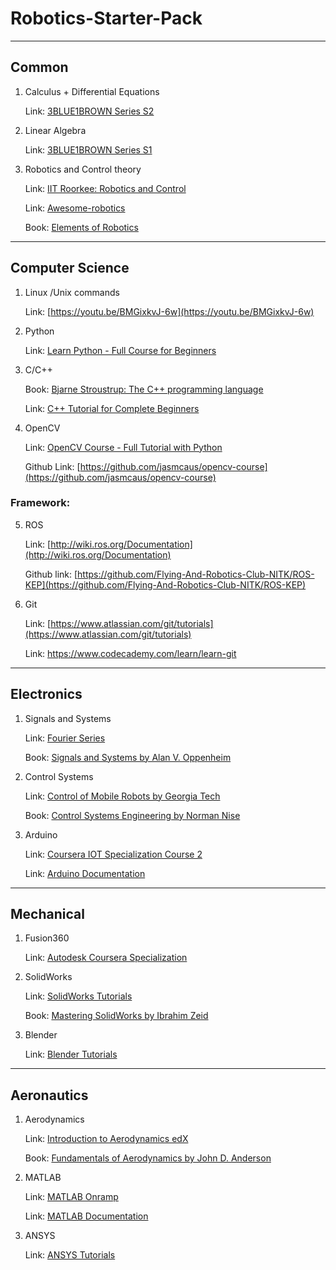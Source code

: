 # **Robotics-Starter-Pack**

<hr>

## Common

1. Calculus + Differential Equations

    Link: [3BLUE1BROWN Series S2](https://youtu.be/WUvTyaaNkzM)

2. Linear Algebra

    Link: [3BLUE1BROWN Series S1](https://youtu.be/fNk_zzaMoSs)

3. Robotics and Control theory

    Link: [IIT Roorkee: Robotics and Control](http://bit.ly/3bJUiia)

    Link: [Awesome-robotics](https://github.com/kiloreux/awesome-robotics)

    Book: [Elements of Robotics](https://www.amazon.com/Elements-Robotics-Mordechai-Ben-Ari/dp/3319625322)

<hr>

## Computer Science

1. Linux /Unix commands

    Link: [https://youtu.be/BMGixkvJ-6w](https://youtu.be/BMGixkvJ-6w)

2. Python

    Link: [Learn Python - Full Course for Beginners](https://youtu.be/rfscVS0vtbw)

3. C/C++

    Book: [Bjarne Stroustrup: The C++ programming language](https://www.amazon.com/C-Programming-Language-4th/dp/0321563840)

    Link: [C++ Tutorial for Complete Beginners](https://www.udemy.com/course/free-learn-c-tutorial-beginners/)

4. OpenCV

    Link: [OpenCV Course - Full Tutorial with Python](https://youtu.be/oXlwWbU8l2o)

    Github Link: [https://github.com/jasmcaus/opencv-course](https://github.com/jasmcaus/opencv-course)

### Framework:

5. ROS

    Link: [http://wiki.ros.org/Documentation](http://wiki.ros.org/Documentation)

    Github link: [https://github.com/Flying-And-Robotics-Club-NITK/ROS-KEP](https://github.com/Flying-And-Robotics-Club-NITK/ROS-KEP)

6. Git

    Link: [https://www.atlassian.com/git/tutorials](https://www.atlassian.com/git/tutorials)
    
    Link: [https://www.codecademy.com/learn/learn-git ](https://www.codecademy.com/learn/learn-git)

<hr>

## Electronics

1. Signals and Systems

    Link: [Fourier Series](https://www.youtube.com/watch?v=r6sGWTCMz2k&amp;list=PLZHQObOWTQDNPOjrT6KVlfJuKtYTftqH6&amp;index=4)

    Book: [Signals and Systems by Alan V. Oppenheim](https://www.amazon.in/Signals-Systems-Oppenheim/dp/8120312465/ref=tmm_pap_swatch_0?_encoding=UTF8&amp;qid=&amp;sr=)

2. Control Systems

    Link: [Control of Mobile Robots by Georgia Tech](https://www.youtube.com/playlist?list=PL2jykFOD1AWYvdLW6Alr55IydU_qFVe31)

    Book: [Control Systems Engineering by Norman Nise](https://www.amazon.in/Nises-Control-Systems-Engineering-Wiley/dp/8126571837/ref=sr_1_4?crid=2MCDOQBDNLK9H&amp;dchild=1&amp;keywords=control+systems+engineering&amp;qid=1610944038&amp;s=books&amp;sprefix=Control+Systems+Enhinee%2Cstripbooks%2C298&amp;sr=1-4)

3. Arduino

    Link: [Coursera IOT Specialization Course 2](https://www.coursera.org/learn/arduino-platform?specialization=iot)

    Link: [Arduino Documentation](https://www.arduino.cc/en/Guide)

<hr>

## Mechanical

1. Fusion360

    Link: [Autodesk Coursera Specialization](https://www.coursera.org/specializations/autodesk-cad-cam-cae-mechanical-engineering)

2. SolidWorks

    Link: [SolidWorks Tutorials](https://www.youtube.com/playlist?list=PLkMYhICFMsGajeARsY7N1t1jhbtMb1poL)

    Book: [Mastering SolidWorks by Ibrahim Zeid](https://www.amazon.in/Mastering-SolidWorks-Ibrahim-Zeid/dp/0135046092/ref=sr_1_3?dchild=1&amp;keywords=Mastering+Solidworks&amp;qid=1610944091&amp;s=books&amp;sr=1-3)

3. Blender

    Link: [Blender Tutorials](https://www.youtube.com/playlist?list=PLjEaoINr3zgEq0u2MzVgAaHEBt--xLB6U)

<hr>

## Aeronautics

1. Aerodynamics

    Link: [Introduction to Aerodynamics edX](https://www.edx.org/course/introduction-to-aerodynamics-2)

    Book: [Fundamentals of Aerodynamics by John D. Anderson](https://www.amazon.in/Fundamentals-Aerodynamics-Units-John-Anderson/dp/0070700125)

2. MATLAB

    Link: [MATLAB Onramp](https://matlabacademy.mathworks.com/R2020b/portal.html?course=gettingstarted&amp;s_tid=mlac_gettingstarted_bod)

    Link: [MATLAB Documentation](https://in.mathworks.com/help/matlab/)

3. ANSYS

    Link: [ANSYS Tutorials](https://www.youtube.com/playlist?list=PL0Ya8d8RGCTqSaM6GbGHXqAUq1ga7-N__)
